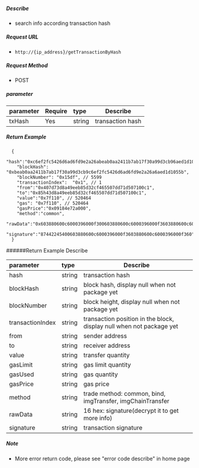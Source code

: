     
##### Describe

- search info according transaction hash

##### Request URL
- ` http://{ip_address}/getTransactionByHash `
  
##### Request Method
- POST 

##### parameter

|parameter|Require|type|Describe|
|:----    |:---|:----- |-----   |
|txHash |Yes  |string  |transaction hash|

##### Return Example 

``` 
  {
    "hash":"0xc6ef2fc5426d6ad6fd9e2a26abeab0aa2411b7ab17f30a99d3cb96aed1d1055b",
    "blockHash": "0xbeab0aa2411b7ab17f30a99d3cb9c6ef2fc5426d6ad6fd9e2a26a6aed1d1055b",
    "blockNumber": "0x15df", // 5599
    "transactionIndex":  "0x1", // 1
    "from":"0x407d73d8a49eeb85d32cf465507dd71d507100c1",
    "to":"0x85h43d8a49eeb85d32cf465507dd71d507100c1",
    "value":"0x7f110", // 520464
    "gas": "0x7f110", // 520464
    "gasPrice":"0x09184e72a000",
	"method":"common",
    "rawData":"0x603880600c6000396000f300603880600c6000396000f3603880600c6000396000f360",
	"signature":"87442245400603880600c6000396000f3603880600c6000396000f360",
  }
```

######Return Example Describe

|parameter|type|Describe|
|:-----  |:-----|-----                           |
|hash |string   |transaction hash  |
|blockHash |string   |block hash, display null when not package yet  |
|blockNumber |string   |block height, display null when not package yet |
|transactionIndex |string   |transaction position in the block, display null when not package yet  |
|from |string   |sender address  |
|to |string   |receiver address  |
|value |string   |transfer quantity  |
|gasLimit |string   |gas limit quantity  |
|gasUsed |string   |gas quantity  |
|gasPrice |string   |gas price  |
|method |string   |trade method: common, bind, imgTransfer, imgChainTransfer  |
|rawData |string   |16 hex: signature(decrypt it to get more info)  |
|signature |string   |transaction signature  |


##### Note 

- More error return code, please see "error code describe" in home page